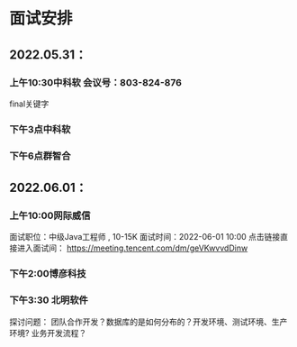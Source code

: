# 面试安排
## 2022.05.31：
### 上午10:30中科软 会议号：803-824-876
final关键字
### 下午3点中科软
### 下午6点群智合
## 2022.06.01：
### 上午10:00网际威信
面试职位：中级Java工程师 , 10-15K
面试时间：2022-06-01 10:00
点击链接直接进入面试间：
https://meeting.tencent.com/dm/geVKwvvdDinw
### 下午2:00博彦科技
### 下午3:30 北明软件
探讨问题：
团队合作开发？数据库的是如何分布的？开发环境、测试环境、生产环境?
业务开发流程？